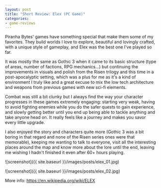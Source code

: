 ```yaml
---
layout: post
title: "Short Review: Elex (PC Game)"
categories:
- game-reviews
---
```


<p>
Piranha Bytes' games have something special that make them some of my favorites. They build worlds I love to explore, beautiful and lovingly crafted, with a unique style of gameplay, and Elex was the best one I've played so far. 
</p>
<p>
It was mostly the same as Gothic 3 when it came to its basic structure (type of areas, number of factions, RPG mechanics...) but continuing the improvements in visuals and polish from the Risen trilogy and this time in a post-apocalyptic setting, which was a plus for me as it's a kind of environment I truly like and a great excuse to mix the low tech architecture and weapons from previous games with new sci-fi elements. 
</p>
<p>
Combat was still a bit clunky but I always find the way your character progresses in these games extremely engaging: starting very weak, having to avoid fighting enemies while you do the safer quests to gain experience, and slowly getting better until you end up being able to tackle anything and take anyone head on. It really feels like a journey and makes you savor every little upgrade.
</p>
<p>
I also enjoyed the story and characters quite more (Gothic 3 was a bit boring in that regard and none of the Risen series ones were that memorable), keeping me wanting to talk to everyone, visit all the interesting places around the map and know more about the lore until the end, leaving me wishing I hadn't finished it even after 60+ hours playing.
</p>



![screenshot]({{ site.baseurl }}/images/posts/elex_01.jpg)

![screenshot]({{ site.baseurl }}/images/posts/elex_02.jpg)


<p>More info: <a href="https://en.wikipedia.org/wiki/ELEX">https://en.wikipedia.org/wiki/ELEX</a></p>
